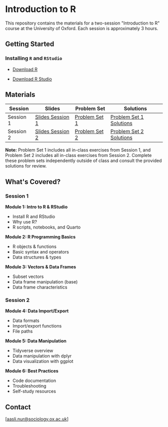 # Introduction to R

This repository contains the materials for a two-session "Introduction to R" course at the University of Oxford. Each session is approximately 3 hours.

## Getting Started

### Installing `R` and `RStudio`

- [Download R](https://cloud.r-project.org/)

- [Download R Studio](https://posit.co/downloads/)

  
## Materials

| Session | Slides | Problem Set | Solutions |
|---------|--------|-------------|-----------|
| Session 1 | [Slides Session 1](https://github.com/aaslinur/intro-to-R/blob/main/Slides/Session1_Slides.pdf) | [Problem Set 1](https://github.com/aaslinur/intro-to-R/blob/main/Problem%20Sets/problem_set1.pdf) | [Problem Set 1 Solutions](https://github.com/aaslinur/intro-to-R/blob/main/Problem%20Sets/problem_set1_solutions.pdf) |
| Session 2 | [Slides Session 2](https://github.com/aaslinur/intro-to-R/blob/main/Slides/Session2_Slides.pdf) | [Problem Set 2](https://github.com/aaslinur/intro-to-R/blob/main/Problem%20Sets/problem_set2.pdf) | [Problem Set 2 Solutions](https://github.com/aaslinur/intro-to-R/blob/main/Problem%20Sets/problem_set2_solutions.pdf) |

**Note:** Problem Set 1 includes all in-class exercises from Session 1, and Problem Set 2 includes all in-class exercises from Session 2. Complete these problem sets independently outside of class and consult the provided solutions for review.

## What's Covered?

### Session 1

**Module 1: Intro to R & RStudio**
- Install R and RStudio
- Why use R?
- R scripts, notebooks, and Quarto

**Module 2: R Programming Basics**
- R objects & functions
- Basic syntax and operators
- Data structures & types

**Module 3: Vectors & Data Frames**
- Subset vectors
- Data frame manipulation (base)
- Data frame characteristics

### Session 2

**Module 4: Data Import/Export**
- Data formats
- Import/export functions
- File paths

**Module 5: Data Manipulation**
- Tidyverse overview
- Data manipulation with dplyr
- Data visualization with ggplot

**Module 6: Best Practices**
- Code documentation
- Troubleshooting
- Self-study resources

## Contact

[aasli.nur@sociology.ox.ac.uk]
